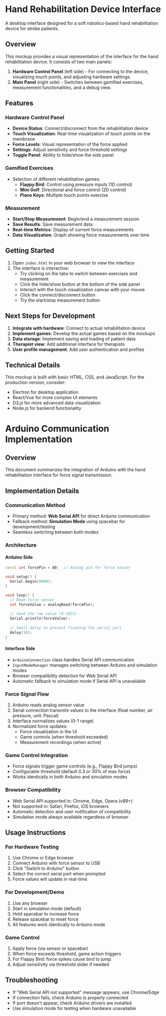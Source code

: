 # Hand Rehabilitation Device Interface

A desktop interface designed for a soft robotics-based hand rehabilitation device for stroke patients.

## Overview

This mockup provides a visual representation of the interface for the hand rehabilitation device. It consists of two main panels:

1. **Hardware Control Panel** (left side) - For connecting to the device, visualizing touch points, and adjusting hardware settings.
2. **Main Panel** (right side) - Switches between gamified exercises, measurement functionalities, and a debug view.

## Features

### Hardware Control Panel

- **Device Status**: Connect/disconnect from the rehabilitation device
- **Touch Visualization**: Real-time visualization of touch points on the membrane
- **Force Levels**: Visual representation of the force applied
- **Settings**: Adjust sensitivity and force threshold settings
- **Toggle Panel**: Ability to hide/show the side panel

### Gamified Exercises

- Selection of different rehabilitation games:
  - **Flappy Bird**: Control using pressure inputs (1D control)
  - **Mini Golf**: Directional and force control (2D control)
  - **Piano Keys**: Multiple touch points exercise

### Measurement

- **Start/Stop Measurement**: Begin/end a measurement session
- **Save Results**: Save measurement data
- **Real-time Metrics**: Display of current force measurements
- **Data Visualization**: Graph showing force measurements over time

## Getting Started

1. Open `index.html` in your web browser to view the interface
2. The interface is interactive:
   - Try clicking on the tabs to switch between exercises and measurement
   - Click the hide/show button at the bottom of the side panel
   - Interact with the touch visualization canvas with your mouse
   - Click the connect/disconnect button
   - Try the start/stop measurement button

## Next Steps for Development

1. **Integrate with hardware**: Connect to actual rehabilitation device
2. **Implement games**: Develop the actual games based on the mockups
3. **Data storage**: Implement saving and loading of patient data
4. **Therapist view**: Add additional interface for therapists
5. **User profile management**: Add user authentication and profiles

## Technical Details

This mockup is built with basic HTML, CSS, and JavaScript. For the production version, consider:

- Electron for desktop application
- React/Vue for more complex UI elements
- D3.js for more advanced data visualization
- Node.js for backend functionality

# Arduino Communication Implementation

## Overview
This document summarizes the integration of Arduino with the hand rehabilitation interface for force signal transmission.

## Implementation Details

### Communication Method
- Primary method: **Web Serial API** for direct Arduino communication
- Fallback method: **Simulation Mode** using spacebar for development/testing
- Seamless switching between both modes

### Architecture

#### Arduino Side
```cpp
const int forcePin = A0;  // Analog pin for force sensor

void setup() {
  Serial.begin(9600);
}

void loop() {
  // Read force sensor
  int forceValue = analogRead(forcePin);
  
  // Send the raw value (0-1023)
  Serial.println(forceValue);
  
  // Small delay to prevent flooding the serial port
  delay(10);
}
```

#### Interface Side
- `ArduinoConnection` class handles Serial API communication
- `InputModeManager` manages switching between Arduino and simulation modes
- Browser compatibility detection for Web Serial API
- Automatic fallback to simulation mode if Serial API is unavailable

### Force Signal Flow
1. Arduino reads analog sensor value
2. Serial connection transmits values to the interface (float number, air pressure, unit: Pascal)
3. Interface normalizes values (0-1 range)
4. Normalized force updates:
   - Force visualization in the UI
   - Game controls (when threshold exceeded)
   - Measurement recordings (when active)

### Game Control Integration
- Force signals trigger game controls (e.g., Flappy Bird jumps)
- Configurable threshold (default 0.3 or 30% of max force)
- Works identically in both Arduino and simulation modes

### Browser Compatibility
- Web Serial API supported in: Chrome, Edge, Opera (v89+)
- Not supported in: Safari, Firefox, iOS browsers
- Automatic detection and user notification of compatibility
- Simulation mode always available regardless of browser

## Usage Instructions

### For Hardware Testing
1. Use Chrome or Edge browser
2. Connect Arduino with force sensor to USB
3. Click "Switch to Arduino" button
4. Select the correct serial port when prompted
5. Force values will update in real-time

### For Development/Demo
1. Use any browser
2. Start in simulation mode (default)
3. Hold spacebar to increase force
4. Release spacebar to reset force
5. All features work identically to Arduino mode

### Game Control
1. Apply force (via sensor or spacebar)
2. When force exceeds threshold, game action triggers
3. For Flappy Bird: force spikes cause bird to jump
4. Adjust sensitivity via threshold slider if needed

## Troubleshooting
- If "Web Serial API not supported" message appears, use Chrome/Edge
- If connection fails, check Arduino is properly connected
- If port doesn't appear, check Arduino drivers are installed
- Use simulation mode for testing when hardware unavailable 
